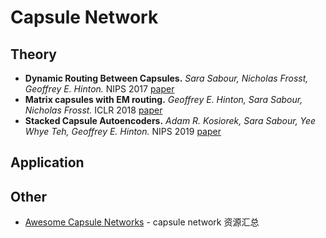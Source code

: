 # Capsule Network

## Theory
- **Dynamic Routing Between Capsules.** *Sara Sabour, Nicholas Frosst, Geoffrey E. Hinton.* NIPS 2017  [paper](https://arxiv.org/abs/1710.09829)
- **Matrix capsules with EM routing.** *Geoffrey E. Hinton, Sara Sabour, Nicholas Frosst.* ICLR 2018 [paper](https://openreview.net/pdf?id=HJWLfGWRb)
- **Stacked Capsule Autoencoders.** *Adam R. Kosiorek, Sara Sabour, Yee Whye Teh, Geoffrey E. Hinton.* NIPS 2019 [paper](https://arxiv.org/abs/1906.06818)

## Application


## Other
* [Awesome Capsule Networks](https://github.com/sekwiatkowski/awesome-capsule-networks) - capsule network 资源汇总
